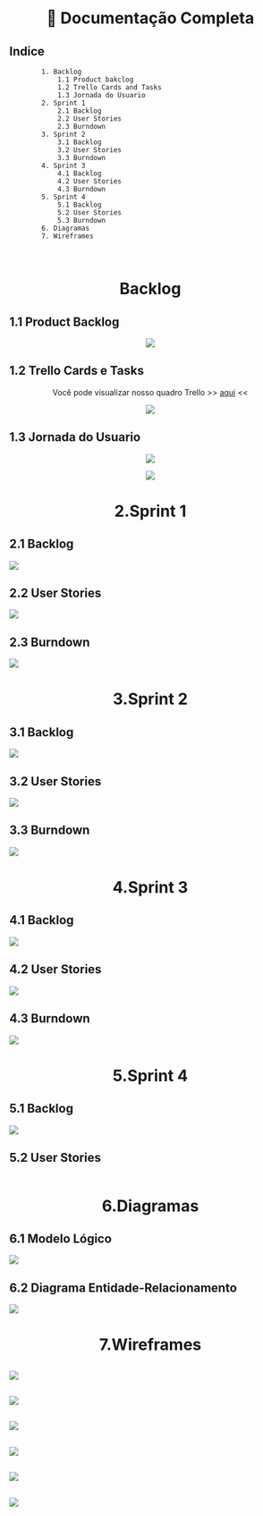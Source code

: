 <h1 align="center">📂 Documentação Completa</h1>
    <h2 align="left">Indice</h1>

            1. Backlog
                1.1 Product bakclog
                1.2 Trello Cards and Tasks
                1.3 Jornada do Usuario 
            2. Sprint 1
                2.1 Backlog
                2.2 User Stories
                2.3 Burndown
            3. Sprint 2
                3.1 Backlog
                3.2 User Stories
                3.3 Burndown
            4. Sprint 3
                4.1 Backlog
                4.2 User Stories
                4.3 Burndown
            5. Sprint 4
                5.1 Backlog
                5.2 User Stories
                5.3 Burndown
            6. Diagramas
            7. Wireframes

<br>
<h1 align="center">Backlog </h1>
    <h2 align="left">1.1 Product Backlog</h2>
    <p align="center"><img src="Backlog/product-backlog.png"></p>
    <h2 align="left">1.2 Trello Cards e Tasks</h2>
    <p align="center">Você pode visualizar nosso quadro Trello >> <a href="https://trello.com/b/JinZ6ETv/thunder">aqui</a> <<
    <p align="center"><img src="Assets/trello-print.png"></p>
    <h2 align="left">1.3 Jornada do Usuario</h1>
    <p align="center"><img src="Backlog/jornada-usuario-1.png"></p>
    <p align="center"><img src="Backlog/jornada-usuario-2.png"></p>

<h1 align="center">2.Sprint 1</h1>
    <h2 align="left">2.1 Backlog</h2>
        <p align="left"><img src="Backlog/sprint1-backlog.png"></p>
    <h2 align="left">2.2 User Stories</h2>
        <p align="left"><img src="Backlog/sprint1-userstories.png"></p>
    <h2 align="left">2.3 Burndown</h2>
        <p align="left"><img src="Backlog/burndown-1.png"></p>

<h1 align="center">3.Sprint 2</h1>
        <h2 align="left">3.1 Backlog</h2>
        <p align="left"><img src="Backlog/sprint2-backlog.png"></p>
    <h2 align="left">3.2 User Stories</h2>
        <p align="left"><img src="Backlog/sprint2-userstories.png"></p>
    <h2 align="left">3.3 Burndown</h2>
        <p align="left"><img src="Backlog/burndown-2.png"></p>


<h1 align="center">4.Sprint 3</h1>
        <h2 align="left">4.1 Backlog</h2>
        <p align="left"><img src="Backlog/sprint3-backlog.png"></p>
    <h2 align="left">4.2 User Stories</h2>
        <p align="left"><img src="Backlog/user-stories-3.png"></p>
    <h2 align="left">4.3 Burndown</h2>
        <p align="left"><img src="Backlog/burndown-3.png"></p>


<h1 align="center">5.Sprint 4</h1>
        <h2 align="left">5.1 Backlog</h2>
        <p align="left"><img src="Backlog/sprint4-backlog.png"></p>
    <h2 align="left">5.2 User Stories</h2>
        <p align="left"><img src=""></p>


<h1 align="center">6.Diagramas</h1>
    <h2 align="left">6.1 Modelo Lógico</h2>
        <p align="left"><img src="Diagramas/Modelo_Logico.png"></p>
    <h2 align="left">6.2 Diagrama Entidade-Relacionamento</h2>
        <p align="left"><img src="Diagramas/Diagrama_Entidade_Relacionamento.png"></p>

<h1 align="center">7.Wireframes</h1>
    <h2 align="left"></h2>
        <p align="left"><img src="Wireframes/TELA 1.jpg"></p>
    <h2 align="left"></h2>
        <p align="left"><img src="Wireframes/TELA 2.jpg"></p>
            <h2 align="left"></h2>
        <p align="left"><img src="Wireframes/TELA 3.jpg"></p>
    <h2 align="left"></h2>
        <p align="left"><img src="Wireframes/TELA 4.jpg"></p>
            <h2 align="left"></h2>
        <p align="left"><img src="Wireframes/TELA 5.jpg"></p>
    <h2 align="left"></h2>
        <p align="left"><img src="Wireframes/TELA Login.2.jpg"></p>
